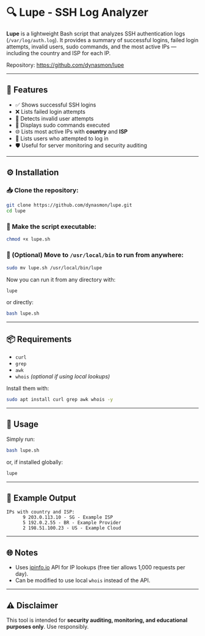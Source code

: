 
# 🔍 Lupe - SSH Log Analyzer

**Lupe** is a lightweight Bash script that analyzes SSH authentication logs (`/var/log/auth.log`). It provides a summary of successful logins, failed login attempts, invalid users, sudo commands, and the most active IPs — including the country and ISP for each IP.

Repository: https://github.com/dynasmon/lupe

---

## 🚀 Features

- ✅ Shows successful SSH logins
- ❌ Lists failed login attempts
- 🚫 Detects invalid user attempts
- 🔧 Displays sudo commands executed
- 🌐 Lists most active IPs with **country** and **ISP**
- 👥 Lists users who attempted to log in
- 🛡️ Useful for server monitoring and security auditing

---

## ⚙️ Installation

### 📥 Clone the repository:

```bash
git clone https://github.com/dynasmon/lupe.git
cd lupe
```

### 🔧 Make the script executable:

```bash
chmod +x lupe.sh
```

### 🚀 (Optional) Move to `/usr/local/bin` to run from anywhere:

```bash
sudo mv lupe.sh /usr/local/bin/lupe
```

Now you can run it from any directory with:

```bash
lupe
```

or directly:

```bash
bash lupe.sh
```

---

## 📦 Requirements

- `curl`
- `grep`
- `awk`
- `whois` *(optional if using local lookups)*

Install them with:

```bash
sudo apt install curl grep awk whois -y
```

---

## 🧠 Usage

Simply run:

```bash
bash lupe.sh
```

or, if installed globally:

```bash
lupe
```

---

## 🛑 Example Output

```
IPs with country and ISP:
      9 203.0.113.10 - SG - Example ISP
      5 192.0.2.55 - BR - Example Provider
      2 198.51.100.23 - US - Example Cloud
```

---

## 🌐 Notes

- Uses [ipinfo.io](https://ipinfo.io/) API for IP lookups (free tier allows 1,000 requests per day).
- Can be modified to use local `whois` instead of the API.

---

## ⚠️ Disclaimer

This tool is intended for **security auditing, monitoring, and educational purposes only**. Use responsibly.
